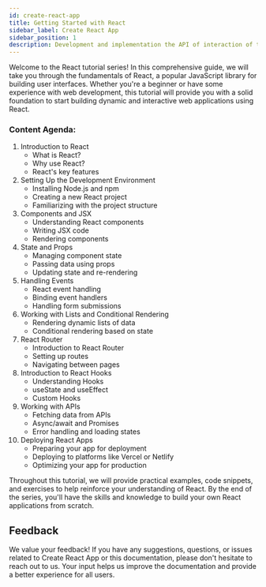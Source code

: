 ```yaml
---
id: create-react-app
title: Getting Started with React
sidebar_label: Create React App
sidebar_position: 1
description: Development and implementation the API of interaction of two sites 
---
```

  
Welcome to the React tutorial series! In this comprehensive guide, we will take you through the fundamentals of React, a popular JavaScript library for building user interfaces. Whether you're a beginner or have some experience with web development, this tutorial will provide you with a solid foundation to start building dynamic and interactive web applications using React.

### Content Agenda:

1. Introduction to React
   - What is React?
   - Why use React?
   - React's key features
2. Setting Up the Development Environment
   - Installing Node.js and npm
   - Creating a new React project
   - Familiarizing with the project structure
3. Components and JSX
   - Understanding React components
   - Writing JSX code
   - Rendering components
4. State and Props
   - Managing component state
   - Passing data using props
   - Updating state and re-rendering
5. Handling Events
   - React event handling
   - Binding event handlers
   - Handling form submissions
6. Working with Lists and Conditional Rendering
   - Rendering dynamic lists of data
   - Conditional rendering based on state
7. React Router
   - Introduction to React Router
   - Setting up routes
   - Navigating between pages
8. Introduction to React Hooks
   - Understanding Hooks
   - useState and useEffect
   - Custom Hooks
9. Working with APIs
   - Fetching data from APIs
   - Async/await and Promises
   - Error handling and loading states
10. Deploying React Apps
    - Preparing your app for deployment
    - Deploying to platforms like Vercel or Netlify
    - Optimizing your app for production

Throughout this tutorial, we will provide practical examples, code snippets, and exercises to help reinforce your understanding of React. By the end of the series, you'll have the skills and knowledge to build your own React applications from scratch.

## Feedback

We value your feedback! If you have any suggestions, questions, or issues related to Create React App or this documentation, please don't hesitate to reach out to us. Your input helps us improve the documentation and provide a better experience for all users.

